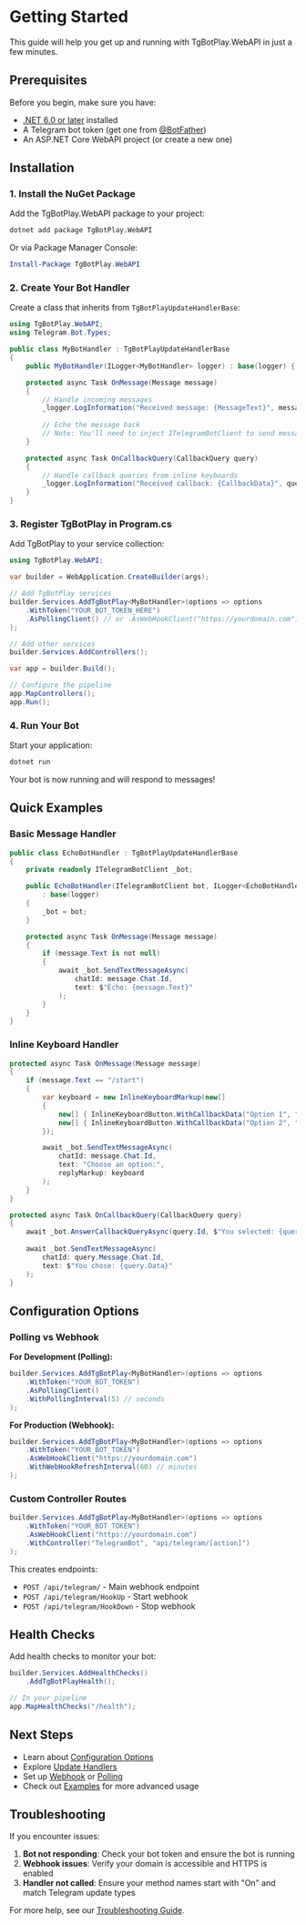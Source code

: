 # Getting Started

This guide will help you get up and running with TgBotPlay.WebAPI in just a few minutes.

## Prerequisites

Before you begin, make sure you have:

- [.NET 6.0 or later](https://dotnet.microsoft.com/download) installed
- A Telegram bot token (get one from [@BotFather](https://t.me/botfather))
- An ASP.NET Core WebAPI project (or create a new one)

## Installation

### 1. Install the NuGet Package

Add the TgBotPlay.WebAPI package to your project:

```bash
dotnet add package TgBotPlay.WebAPI
```

Or via Package Manager Console:

```powershell
Install-Package TgBotPlay.WebAPI
```

### 2. Create Your Bot Handler

Create a class that inherits from `TgBotPlayUpdateHandlerBase`:

```csharp
using TgBotPlay.WebAPI;
using Telegram.Bot.Types;

public class MyBotHandler : TgBotPlayUpdateHandlerBase
{
    public MyBotHandler(ILogger<MyBotHandler> logger) : base(logger) { }

    protected async Task OnMessage(Message message)
    {
        // Handle incoming messages
        _logger.LogInformation("Received message: {MessageText}", message.Text);
        
        // Echo the message back
        // Note: You'll need to inject ITelegramBotClient to send messages
    }

    protected async Task OnCallbackQuery(CallbackQuery query)
    {
        // Handle callback queries from inline keyboards
        _logger.LogInformation("Received callback: {CallbackData}", query.Data);
    }
}
```

### 3. Register TgBotPlay in Program.cs

Add TgBotPlay to your service collection:

```csharp
using TgBotPlay.WebAPI;

var builder = WebApplication.CreateBuilder(args);

// Add TgBotPlay services
builder.Services.AddTgBotPlay<MyBotHandler>(options => options
    .WithToken("YOUR_BOT_TOKEN_HERE")
    .AsPollingClient() // or .AsWebHookClient("https://yourdomain.com")
);

// Add other services
builder.Services.AddControllers();

var app = builder.Build();

// Configure the pipeline
app.MapControllers();
app.Run();
```

### 4. Run Your Bot

Start your application:

```bash
dotnet run
```

Your bot is now running and will respond to messages!

## Quick Examples

### Basic Message Handler

```csharp
public class EchoBotHandler : TgBotPlayUpdateHandlerBase
{
    private readonly ITelegramBotClient _bot;

    public EchoBotHandler(ITelegramBotClient bot, ILogger<EchoBotHandler> logger) 
        : base(logger)
    {
        _bot = bot;
    }

    protected async Task OnMessage(Message message)
    {
        if (message.Text is not null)
        {
            await _bot.SendTextMessageAsync(
                chatId: message.Chat.Id,
                text: $"Echo: {message.Text}"
            );
        }
    }
}
```

### Inline Keyboard Handler

```csharp
protected async Task OnMessage(Message message)
{
    if (message.Text == "/start")
    {
        var keyboard = new InlineKeyboardMarkup(new[]
        {
            new[] { InlineKeyboardButton.WithCallbackData("Option 1", "opt1") },
            new[] { InlineKeyboardButton.WithCallbackData("Option 2", "opt2") }
        });

        await _bot.SendTextMessageAsync(
            chatId: message.Chat.Id,
            text: "Choose an option:",
            replyMarkup: keyboard
        );
    }
}

protected async Task OnCallbackQuery(CallbackQuery query)
{
    await _bot.AnswerCallbackQueryAsync(query.Id, $"You selected: {query.Data}");
    
    await _bot.SendTextMessageAsync(
        chatId: query.Message.Chat.Id,
        text: $"You chose: {query.Data}"
    );
}
```

## Configuration Options

### Polling vs Webhook

**For Development (Polling):**
```csharp
builder.Services.AddTgBotPlay<MyBotHandler>(options => options
    .WithToken("YOUR_BOT_TOKEN")
    .AsPollingClient()
    .WithPollingInterval(5) // seconds
);
```

**For Production (Webhook):**
```csharp
builder.Services.AddTgBotPlay<MyBotHandler>(options => options
    .WithToken("YOUR_BOT_TOKEN")
    .AsWebHookClient("https://yourdomain.com")
    .WithWebHookRefreshInterval(60) // minutes
);
```

### Custom Controller Routes

```csharp
builder.Services.AddTgBotPlay<MyBotHandler>(options => options
    .WithToken("YOUR_BOT_TOKEN")
    .AsWebHookClient("https://yourdomain.com")
    .WithController("TelegramBot", "api/telegram/[action]")
);
```

This creates endpoints:
- `POST /api/telegram/` - Main webhook endpoint
- `POST /api/telegram/HookUp` - Start webhook
- `POST /api/telegram/HookDown` - Stop webhook

## Health Checks

Add health checks to monitor your bot:

```csharp
builder.Services.AddHealthChecks()
    .AddTgBotPlayHealth();

// In your pipeline
app.MapHealthChecks("/health");
```

## Next Steps

- Learn about [Configuration Options](configuration.md)
- Explore [Update Handlers](handlers.md)
- Set up [Webhook](webhook.md) or [Polling](polling.md)
- Check out [Examples](examples.md) for more advanced usage

## Troubleshooting

If you encounter issues:

1. **Bot not responding**: Check your bot token and ensure the bot is running
2. **Webhook issues**: Verify your domain is accessible and HTTPS is enabled
3. **Handler not called**: Ensure your method names start with "On" and match Telegram update types

For more help, see our [Troubleshooting Guide](troubleshooting.md).